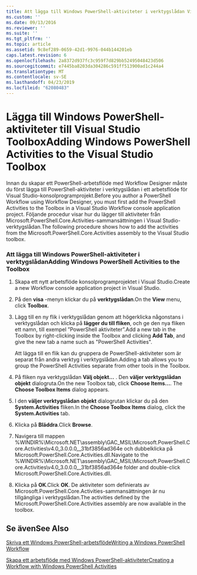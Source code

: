 ```yaml
---
title: Att lägga till Windows PowerShell-aktiviteter i verktygslådan Visual Studio | Microsoft Docs
ms.custom: ''
ms.date: 09/13/2016
ms.reviewer: ''
ms.suite: ''
ms.tgt_pltfrm: ''
ms.topic: article
ms.assetid: 9c8ef289-0659-42d1-9976-044b144201eb
caps.latest.revision: 6
ms.openlocfilehash: 2a8372d937fc3c959f7d829bb52495048423d506
ms.sourcegitcommit: e7445ba8203da304286c591ff513900ad1c244a4
ms.translationtype: MT
ms.contentlocale: sv-SE
ms.lasthandoff: 04/23/2019
ms.locfileid: "62080483"
---
```

# <a name="adding-windows-powershell-activities-to-the-visual-studio-toolbox"></a><span data-ttu-id="05f22-102">Lägga till Windows PowerShell-aktiviteter till Visual Studio Toolbox</span><span class="sxs-lookup"><span data-stu-id="05f22-102">Adding Windows PowerShell Activities to the Visual Studio Toolbox</span></span>

<span data-ttu-id="05f22-103">Innan du skapar ett PowerShell-arbetsflöde med Workflow Designer måste du först lägga till PowerShell-aktiviteter i verktygslådan i ett arbetsflöde för Visual Studio-konsolprogramprojekt.</span><span class="sxs-lookup"><span data-stu-id="05f22-103">Before you author a PowerShell Workflow using Workflow Designer, you must first add the PowerShell Activities to the Toolbox in a Visual Studio Workflow console application project.</span></span> <span data-ttu-id="05f22-104">Följande procedur visar hur du lägger till aktiviteter från Microsoft.PowerShell.Core.Activities-sammansättningen i Visual Studio-verktygslådan.</span><span class="sxs-lookup"><span data-stu-id="05f22-104">The following procedure shows how to add the activities from the Microsoft.PowerShell.Core.Activities assembly to the Visual Studio toolbox.</span></span>

### <a name="adding-windows-powershell-activities-to-the-toolbox"></a><span data-ttu-id="05f22-105">Att lägga till Windows PowerShell-aktiviteter i verktygslådan</span><span class="sxs-lookup"><span data-stu-id="05f22-105">Adding Windows PowerShell Activities to the Toolbox</span></span>

1. <span data-ttu-id="05f22-106">Skapa ett nytt arbetsflöde konsolprogramprojektet i Visual Studio.</span><span class="sxs-lookup"><span data-stu-id="05f22-106">Create a new Workflow console application project in Visual Studio.</span></span>

2. <span data-ttu-id="05f22-107">På den **visa** -menyn klickar du på **verktygslådan**.</span><span class="sxs-lookup"><span data-stu-id="05f22-107">On the **View** menu, click **Toolbox**.</span></span>

3. <span data-ttu-id="05f22-108">Lägg till en ny flik i verktygslådan genom att högerklicka någonstans i verktygslådan och klicka på **lägger du till fliken**, och ge den nya fliken ett namn, till exempel ”PowerShell aktiviteter”.</span><span class="sxs-lookup"><span data-stu-id="05f22-108">Add a new tab in the Toolbox by right-clicking inside the Toolbox and clicking **Add Tab**, and give the new tab a name such as "PowerShell Activities".</span></span>

   <span data-ttu-id="05f22-109">Att lägga till en flik kan du gruppera de PowerShell-aktiviteter som är separat från andra verktyg i verktygslådan.</span><span class="sxs-lookup"><span data-stu-id="05f22-109">Adding a tab allows you to group the PowerShell Activities separate from other tools in the Toolbox.</span></span>

4. <span data-ttu-id="05f22-110">På fliken nya verktygslådan **Välj objekt...** . Den **väljer verktygslådan objekt** dialogruta.</span><span class="sxs-lookup"><span data-stu-id="05f22-110">On the new Toolbox tab, click **Choose Items...**. The **Choose Toolbox Items** dialog appears.</span></span>

5. <span data-ttu-id="05f22-111">I den **väljer verktygslådan objekt** dialogrutan klickar du på den **System.Activities** fliken.</span><span class="sxs-lookup"><span data-stu-id="05f22-111">In the **Choose Toolbox Items** dialog, click the **System.Activities** tab.</span></span>

6. <span data-ttu-id="05f22-112">Klicka på **Bläddra**.</span><span class="sxs-lookup"><span data-stu-id="05f22-112">Click **Browse**.</span></span>

7. <span data-ttu-id="05f22-113">Navigera till mappen %WINDIR%\Microsoft.NET\assembly\GAC_MSIL\Microsoft.PowerShell.Core.Activities\v4.0_3.0.0.0__31bf3856ad364e och dubbelklicka på Microsoft.PowerShell.Core.Activities.dll.</span><span class="sxs-lookup"><span data-stu-id="05f22-113">Navigate to the %WINDIR%\Microsoft.NET\assembly\GAC_MSIL\Microsoft.PowerShell.Core.Activities\v4.0_3.0.0.0__31bf3856ad364e folder and double-click Microsoft.PowerShell.Core.Activities.dll.</span></span>

8. <span data-ttu-id="05f22-114">Klicka på **OK**.</span><span class="sxs-lookup"><span data-stu-id="05f22-114">Click **OK**.</span></span> <span data-ttu-id="05f22-115">De aktiviteter som definierats av Microsoft.PowerShell.Core.Activities-sammansättningen är nu tillgängliga i verktygslådan.</span><span class="sxs-lookup"><span data-stu-id="05f22-115">The activities defined by the Microsoft.PowerShell.Core.Activities assembly are now available in the toolbox.</span></span>

## <a name="see-also"></a><span data-ttu-id="05f22-116">Se även</span><span class="sxs-lookup"><span data-stu-id="05f22-116">See Also</span></span>

[<span data-ttu-id="05f22-117">Skriva ett Windows PowerShell-arbetsflöde</span><span class="sxs-lookup"><span data-stu-id="05f22-117">Writing a Windows PowerShell Workflow</span></span>](./writing-a-windows-powershell-workflow.md)

[<span data-ttu-id="05f22-118">Skapa ett arbetsflöde med Windows PowerShell-aktiviteter</span><span class="sxs-lookup"><span data-stu-id="05f22-118">Creating a Workflow with Windows PowerShell Activities</span></span>](./creating-a-workflow-with-windows-powershell-activities.md)
